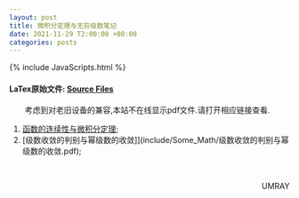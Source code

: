 ```yaml
---
layout: post
title: 微积分定理与无穷级数笔记
date: 2021-11-29 T2:00:00 +08:00
categories: posts
---
```


{% include JavaScripts.html %}

#### LaTex原始文件: [Source Files](https://github.com/Umaru-Xi/Umaru-Xi.github.io/releases/download/Calculus_Theorem_And_Infinite_Series_Note/Calculus_Theorem_And_Infinite_Series_Note.tar.xz) ####  

&emsp;&emsp;考虑到对老旧设备的兼容,本站不在线显示pdf文件.请打开相应链接查看.  

1. [函数的连续性与微积分定理](include/Some_Math/函数的连续性与微积分定理.pdf);  
2. [级数收敛的判别与幂级数的收敛]](include/Some_Math/级数收敛的判别与幂级数的收敛.pdf);  

&emsp;&emsp;
<p align="right">UMRAY</p>
